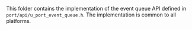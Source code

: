 This folder contains the implementation of the event queue API defined in `port/api/u_port_event_queue.h`.  The implementation is common to all platforms.